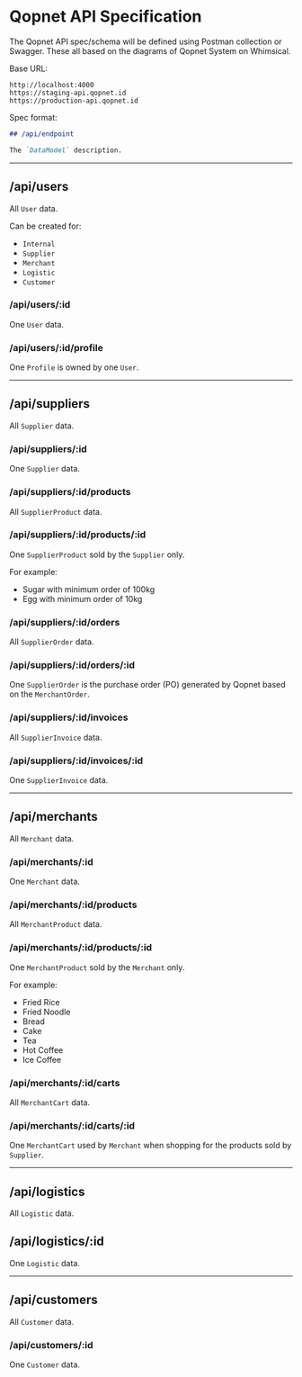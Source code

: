 # Qopnet API Specification

The Qopnet API spec/schema will be defined using Postman collection or Swagger.
These all based on the diagrams of Qopnet System on Whimsical.

Base URL:

```
http://localhost:4000
https://staging-api.qopnet.id
https://production-api.qopnet.id
```

Spec format:

```md
## /api/endpoint

The `DataModel` description.
```

---

## /api/users

All `User` data.

Can be created for:

- `Internal`
- `Supplier`
- `Merchant`
- `Logistic`
- `Customer`

### /api/users/:id

One `User` data.

### /api/users/:id/profile

One `Profile` is owned by one `User`.

---

## /api/suppliers

All `Supplier` data.

### /api/suppliers/:id

One `Supplier` data.

### /api/suppliers/:id/products

All `SupplierProduct` data.

### /api/suppliers/:id/products/:id

One `SupplierProduct` sold by the `Supplier` only.

For example:

- Sugar with minimum order of 100kg
- Egg with minimum order of 10kg

### /api/suppliers/:id/orders

All `SupplierOrder` data.

### /api/suppliers/:id/orders/:id

One `SupplierOrder` is the purchase order (PO) generated by Qopnet based on the `MerchantOrder`.

### /api/suppliers/:id/invoices

All `SupplierInvoice` data.

### /api/suppliers/:id/invoices/:id

One `SupplierInvoice` data.

---

## /api/merchants

All `Merchant` data.

### /api/merchants/:id

One `Merchant` data.

### /api/merchants/:id/products

All `MerchantProduct` data.

### /api/merchants/:id/products/:id

One `MerchantProduct` sold by the `Merchant` only.

For example:

- Fried Rice
- Fried Noodle
- Bread
- Cake
- Tea
- Hot Coffee
- Ice Coffee

### /api/merchants/:id/carts

All `MerchantCart` data.

### /api/merchants/:id/carts/:id

One `MerchantCart` used by `Merchant` when shopping for the products sold by `Supplier`.

---

## /api/logistics

All `Logistic` data.

## /api/logistics/:id

One `Logistic` data.

---

## /api/customers

All `Customer` data.

### /api/customers/:id

One `Customer` data.
